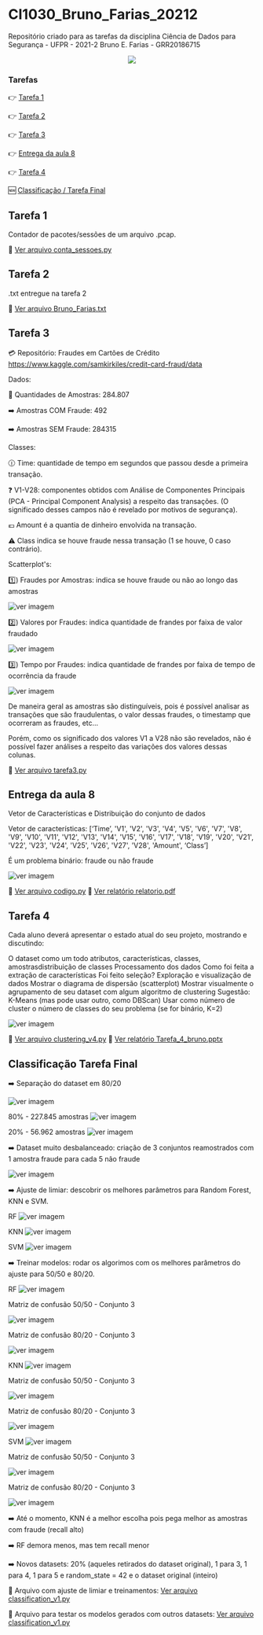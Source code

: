 # CI1030_Bruno_Farias_20212
Repositório criado para as tarefas da disciplina Ciência de Dados para Segurança - UFPR - 2021-2
Bruno E. Farias - GRR20186715

<p align="center">
<img src="http://img.shields.io/static/v1?label=STATUS&message=EM%20DESENVOLVIMENTO&color=GREEN&style=for-the-badge"/>
</p>

### Tarefas
:point_right: [Tarefa 1](#tarefa-1)

:point_right: [Tarefa 2](#tarefa-2)

:point_right: [Tarefa 3](#tarefa-3)

:point_right: [Entrega da aula 8](#entrega-da-aula-8)

:point_right: [Tarefa 4](#tarefa-4)

:new: [Classificação / Tarefa Final](#classificação-Tarefa-Final)


## Tarefa 1 
Contador de pacotes/sessões de um arquivo .pcap.

:mag_right: [Ver arquivo conta_sessoes.py](tarefa1/conta_sessoes.py)

## Tarefa 2
.txt entregue na tarefa 2

:mag_right: [Ver arquivo Bruno_Farias.txt](tarefa2/Bruno_Farias.txt)

## Tarefa 3
:credit_card: Repositório: Fraudes em Cartões de Crédito https://www.kaggle.com/samkirkiles/credit-card-fraud/data

Dados:

:receipt: Quantidades de Amostras: 284.807

:arrow_right: Amostras COM Fraude: 492

:arrow_right: Amostras SEM Fraude: 284315


Classes:

:clock1230: Time: quantidade de tempo em segundos que passou desde a primeira transação.

:question: V1-V28: componentes obtidos com Análise de Componentes Principais (PCA - Principal Component Analysis) a respeito das transações. (O significado desses campos não é revelado por motivos de segurança).

:euro: Amount é a quantia de dinheiro envolvida na transação.

:warning: Class indica se houve fraude nessa transação (1 se houve, 0 caso contrário).


Scatterplot's:

:one:) Fraudes por Amostras: indica se houve fraude ou não ao longo das amostras

![ver imagem](tarefa3/imagens/graf1.png)

:two:) Valores por Fraudes: indica quantidade de frandes por faixa de valor fraudado

![ver imagem](tarefa3/imagens/graf2.png)

:three:) Tempo por Fraudes: indica quantidade de frandes por faixa de tempo de ocorrência da fraude

![ver imagem](tarefa3/imagens/graf3.png)

De maneira geral as amostras são distinguíveis, pois é possível analisar as transações que são fraudulentas,
o valor dessas fraudes, o timestamp que ocorreram as fraudes, etc...

Porém, como os significado dos valores V1 a V28 não são revelados, não é possível fazer análises a respeito
das variações dos valores dessas colunas.

:mag_right: [Ver arquivo tarefa3.py](tarefa3/tarefa3.py)

## Entrega da aula 8

Vetor de Características e Distribuição do conjunto de dados

Vetor de características: [‘Time’, 'V1', 'V2', 'V3', 'V4', 'V5', 'V6', 'V7', 'V8', 'V9', 'V10', 'V11', 'V12', 'V13', 'V14', 'V15', 'V16', 'V17', 'V18', 'V19', 'V20', 'V21', 'V22', 'V23', 'V24', 'V25', 'V26', 'V27', 'V28', 'Amount', ‘Class’]

É um problema binário: fraude ou não fraude

![ver imagem](entrega_aula_8/imagens/graf.png)

:mag_right: [Ver arquivo codigo.py](entrega_aula_8/codigo.py)
:mag_right: [Ver relatório relatorio.pdf](entrega_aula_8/relatorio.pdf)

## Tarefa 4

Cada aluno deverá apresentar o estado atual do seu projeto, mostrando e discutindo:

O dataset como um todo atributos, características, classes, amostrasdistribuição de classes
Processamento dos dados
Como foi feita a extração de características
Foi feito seleção?
Exploração e visualização de dados
Mostrar o diagrama de dispersão (scatterplot)
Mostrar visualmente o agrupamento de seu dataset com algum algoritmo de clustering
Sugestão: K-Means (mas pode usar outro, como DBScan)
Usar como número de cluster o número de classes do seu problema (se for binário, K=2)

![ver imagem](tarefa4/imagens/cluster_oficial.png)

:mag_right: [Ver arquivo clustering_v4.py](tarefa4/clustering_v4.py)
:mag_right: [Ver relatório Tarefa_4_bruno.pptx](tarefa4/Tarefa_4_bruno.pptx)

## Classificação Tarefa Final

:arrow_right: Separação do dataset em 80/20

![ver imagem](classificacao/imagens/codigoSeparacao50508020.png)

80% - 227.845 amostras
![ver imagem](classificacao/imagens/creditCard-80-print.png)

20% - 56.962 amostras
![ver imagem](classificacao/imagens/creditCard-20-print.png)



:arrow_right: Dataset muito desbalanceado: criação de 3 conjuntos reamostrados com 1 amostra fraude para cada 5 não fraude

![ver imagem](classificacao/imagens/codigoResample.png)



:arrow_right: Ajuste de limiar: descobrir os melhores parâmetros para Random Forest, KNN e SVM.

RF
![ver imagem](classificacao/imagens/codigoLimiarRF.png)


KNN
![ver imagem](classificacao/imagens/codigoLimiarKNN.png)


SVM
![ver imagem](classificacao/imagens/codigoLImiarSVM.png)



:arrow_right: Treinar modelos: rodar os algorimos com os melhores parâmetros do ajuste para 50/50 e 80/20.

RF
![ver imagem](classificacao/imagens/codigoRFconjuntos.png)

Matriz de confusão 50/50 - Conjunto 3

![ver imagem](classificacao/imagens/matriz_conf_porc_50-50-c3_RF.png)

Matriz de confusão 80/20 - Conjunto 3

![ver imagem](classificacao/imagens/matriz_conf_porc_80-20-c3_RF.png)


KNN
![ver imagem](classificacao/imagens/codigoKNNconjuntos.png)

Matriz de confusão 50/50 - Conjunto 3

![ver imagem](classificacao/imagens/matriz_conf_porc_50-50-c3_KNN.png)

Matriz de confusão 80/20 - Conjunto 3

![ver imagem](classificacao/imagens/matriz_conf_porc_80-20-c3_KNN.png)


SVM
![ver imagem](classificacao/imagens/codigoSVMconjuntos.png)

Matriz de confusão 50/50 - Conjunto 3

![ver imagem](classificacao/imagens/matriz_conf_porc_50-50-c3_SVM.png)

Matriz de confusão 80/20 - Conjunto 3

![ver imagem](classificacao/imagens/matriz_conf_porc_80-20-c3_SVM.png)




:arrow_right: Até o momento, KNN é a melhor escolha pois pega melhor as amostras com fraude (recall alto)

:arrow_right: RF demora menos, mas tem recall menor


:arrow_right: Novos datasets: 20% (aqueles retirados do dataset original), 1 para 3, 1 para 4, 1 para 5 e random_state = 42 e o dataset original (inteiro)




:mag_right: Arquivo com ajuste de limiar e treinamentos: [Ver arquivo classification_v1.py](classificacao/classification_v1.py)

:mag_right: Arquivo para testar os modelos gerados com outros datasets: [Ver arquivo classification_v1.py](classificacao/teste_modelo_datasets.py)


